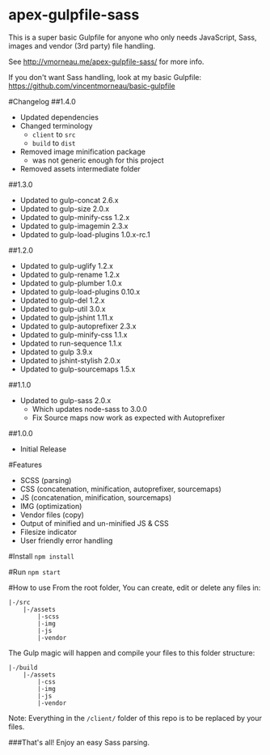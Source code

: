 # apex-gulpfile-sass
This is a super basic Gulpfile for anyone who only needs JavaScript, Sass, images and vendor (3rd party) file handling.

See http://vmorneau.me/apex-gulpfile-sass/ for more info.

If you don't want Sass handling, look at my basic Gulpfile: https://github.com/vincentmorneau/basic-gulpfile

#Changelog
##1.4.0
- Updated dependencies
- Changed terminology
    - `client` to `src`
    - `build` to `dist`
- Removed image minification package
    - was not generic enough for this project
- Removed assets intermediate folder

##1.3.0
- Updated to gulp-concat 		2.6.x
- Updated to gulp-size          2.0.x
- Updated to gulp-minify-css    1.2.x
- Updated to gulp-imagemin      2.3.x
- Updated to gulp-load-plugins	1.0.x-rc.1

##1.2.0
- Updated to gulp-uglify 1.2.x
- Updated to gulp-rename 1.2.x
- Updated to gulp-plumber 1.0.x
- Updated to gulp-load-plugins 0.10.x
- Updated to gulp-del 1.2.x
- Updated to gulp-util 3.0.x
- Updated to gulp-jshint 1.11.x
- Updated to gulp-autoprefixer 2.3.x
- Updated to gulp-minify-css 1.1.x
- Updated to run-sequence 1.1.x
- Updated to gulp 3.9.x
- Updated to jshint-stylish 2.0.x
- Updated to gulp-sourcemaps 1.5.x

##1.1.0
- Updated to gulp-sass 2.0.x
	+ Which updates node-sass to 3.0.0
	+ Fix Source maps now work as expected with Autoprefixer

##1.0.0
- Initial Release

#Features
- SCSS (parsing)
- CSS (concatenation, minification, autoprefixer, sourcemaps)
- JS (concatenation, minification, sourcemaps)
- IMG (optimization)
- Vendor files (copy)
- Output of minified and un-minified JS & CSS
- Filesize indicator
- User friendly error handling

#Install
```npm install```

#Run
```npm start```

#How to use
From the root folder, You can create, edit or delete any files in:
```
|-/src
	|-/assets
		|-scss
		|-img
		|-js
		|-vendor
```

The Gulp magic will happen and compile your files to this folder structure:

```
|-/build
	|-/assets
		|-css
		|-img
		|-js
		|-vendor
```

Note: Everything in the ```/client/``` folder of this repo is to be replaced by your files.

###That's all! Enjoy an easy Sass parsing.